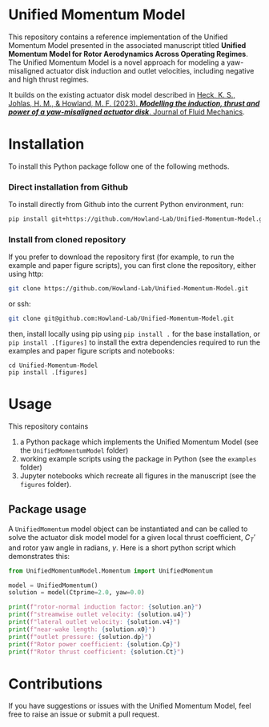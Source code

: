 <!-- todo! DOI badge -->

# Unified Momentum Model
This repository contains a reference implementation of the Unified Momentum Model presented in the associated manuscript titled **Unified Momentum Model for Rotor Aerodynamics Across Operating Regimes**. The Unified Momentum Model is a novel approach for modeling a yaw-misaligned actuator disk induction and outlet velocities, including negative and high thrust regimes. 

It builds on the existing actuator disk model described in [Heck, K. S., Johlas, H. M., & Howland, M. F. (2023). ***Modelling the induction, thrust and power of a yaw-misaligned actuator disk***. Journal of Fluid Mechanics](https://doi.org/10.1017/jfm.2023.129).




# Installation
To install this Python package follow one of the following methods.
### Direct installation from Github
To install directly from Github into the current Python environment, run:
```bash
pip install git+https://github.com/Howland-Lab/Unified-Momentum-Model.git
```


### Install from cloned repository
If you prefer to download the repository first (for example, to run the example and paper figure scripts), you can first clone the repository, either using http:
```bash
git clone https://github.com/Howland-Lab/Unified-Momentum-Model.git
```
or ssh:
```bash
git clone git@github.com:Howland-Lab/Unified-Momentum-Model.git
```
then, install locally using pip using `pip install .` for the base installation, or `pip install .[figures]` to install the extra dependencies required to run the examples and paper figure scripts and notebooks:

```
cd Unified-Momentum-Model
pip install .[figures]
```
# Usage
This repository contains 
1) a Python package which implements the Unified Momentum Model (see the `UnifiedMomentumModel` folder)
2) working example scripts using the package in Python (see the `examples` folder)
3) Jupyter notebooks which recreate all figures in the manuscript (see the `figures` folder).
## Package usage
A `UnifiedMomentum` model object can be instantiated and can be called to solve the actuator disk model model for a given local thrust coefficient, $C_T'$ and rotor yaw angle in radians, $\gamma$. Here is a short python script which demonstrates this:

```python
from UnifiedMomentumModel.Momentum import UnifiedMomentum

model = UnifiedMomentum()
solution = model(Ctprime=2.0, yaw=0.0)

print(f"rotor-normal induction factor: {solution.an}")
print(f"streamwise outlet velocity: {solution.u4}")
print(f"lateral outlet velocity: {solution.v4}")
print(f"near-wake length: {solution.x0}")
print(f"outlet pressure: {solution.dp}")
print(f"Rotor power coefficient: {solution.Cp}")
print(f"Rotor thrust coefficient: {solution.Ct}")
```



# Contributions
If you have suggestions or issues with the Unified Momentum Model, feel free to raise an issue or submit a pull request.

<!-- # Citation
If you want to cite the Unified Momentum Model, please use this citation:
To do -->